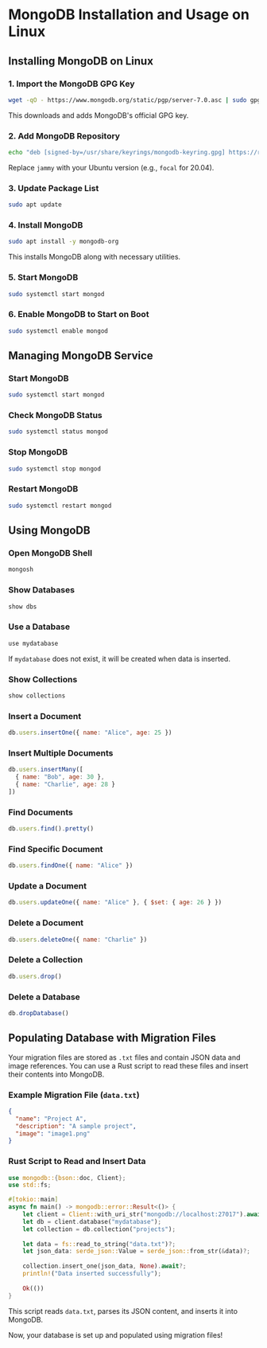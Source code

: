 # MongoDB Installation and Usage on Linux

## Installing MongoDB on Linux

### 1. Import the MongoDB GPG Key

```bash
wget -qO - https://www.mongodb.org/static/pgp/server-7.0.asc | sudo gpg --dearmor -o /usr/share/keyrings/mongodb-keyring.gpg
```

This downloads and adds MongoDB's official GPG key.

### 2. Add MongoDB Repository

```bash
echo "deb [signed-by=/usr/share/keyrings/mongodb-keyring.gpg] https://repo.mongodb.org/apt/ubuntu jammy/mongodb-org/7.0 multiverse" | sudo tee /etc/apt/sources.list.d/mongodb-org-7.0.list
```

Replace `jammy` with your Ubuntu version (e.g., `focal` for 20.04).

### 3. Update Package List

```bash
sudo apt update
```

### 4. Install MongoDB

```bash
sudo apt install -y mongodb-org
```

This installs MongoDB along with necessary utilities.

### 5. Start MongoDB

```bash
sudo systemctl start mongod
```

### 6. Enable MongoDB to Start on Boot

```bash
sudo systemctl enable mongod
```

## Managing MongoDB Service

### Start MongoDB

```bash
sudo systemctl start mongod
```

### Check MongoDB Status

```bash
sudo systemctl status mongod
```

### Stop MongoDB

```bash
sudo systemctl stop mongod
```

### Restart MongoDB

```bash
sudo systemctl restart mongod
```

## Using MongoDB

### Open MongoDB Shell

```bash
mongosh
```

### Show Databases

```js
show dbs
```

### Use a Database

```js
use mydatabase
```

If `mydatabase` does not exist, it will be created when data is inserted.

### Show Collections

```js
show collections
```

### Insert a Document

```js
db.users.insertOne({ name: "Alice", age: 25 })
```

### Insert Multiple Documents

```js
db.users.insertMany([
  { name: "Bob", age: 30 },
  { name: "Charlie", age: 28 }
])
```

### Find Documents

```js
db.users.find().pretty()
```

### Find Specific Document

```js
db.users.findOne({ name: "Alice" })
```

### Update a Document

```js
db.users.updateOne({ name: "Alice" }, { $set: { age: 26 } })
```

### Delete a Document

```js
db.users.deleteOne({ name: "Charlie" })
```

### Delete a Collection

```js
db.users.drop()
```

### Delete a Database

```js
db.dropDatabase()
```

## Populating Database with Migration Files

Your migration files are stored as `.txt` files and contain JSON data and image references. You can use a Rust script to read these files and insert their contents into MongoDB.

### Example Migration File (`data.txt`)

```json
{
  "name": "Project A",
  "description": "A sample project",
  "image": "image1.png"
}
```

### Rust Script to Read and Insert Data

```rust
use mongodb::{bson::doc, Client};
use std::fs;

#[tokio::main]
async fn main() -> mongodb::error::Result<()> {
    let client = Client::with_uri_str("mongodb://localhost:27017").await?;
    let db = client.database("mydatabase");
    let collection = db.collection("projects");
    
    let data = fs::read_to_string("data.txt")?;
    let json_data: serde_json::Value = serde_json::from_str(&data)?;
    
    collection.insert_one(json_data, None).await?;
    println!("Data inserted successfully");
    
    Ok(())
}
```

This script reads `data.txt`, parses its JSON content, and inserts it into MongoDB.

Now, your database is set up and populated using migration files!
